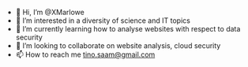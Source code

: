 - 👋 Hi, I’m @XMarlowe
- 👀 I’m interested in a diversity of science and IT topics 
- 🌱 I’m currently learning how to analyse websites with respect to data security 
- 💞️ I’m looking to collaborate on website analysis, cloud security
- 📫 How to reach me tino.saam@gmail.com

<!---
XMarlowe/XMarlowe is a ✨ special ✨ repository because its `README.md` (this file) appears on your GitHub profile.
You can click the Preview link to take a look at your changes.
--->
